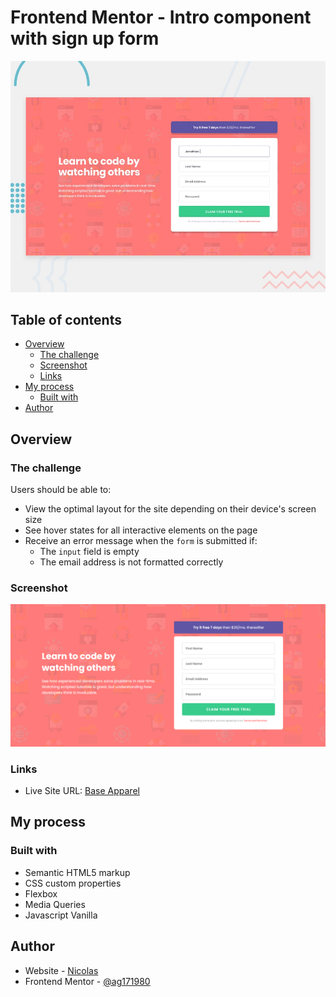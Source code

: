 # Frontend Mentor - Intro component with sign up form

![Design preview for the Intro component with sign up form coding challenge](./design/desktop-preview.jpg)


## Table of contents

- [Overview](#overview)
  - [The challenge](#the-challenge)
  - [Screenshot](#screenshot)
  - [Links](#links)
- [My process](#my-process)
  - [Built with](#built-with)
- [Author](#author)

## Overview

### The challenge

Users should be able to:

- View the optimal layout for the site depending on their device's screen size
- See hover states for all interactive elements on the page
- Receive an error message when the `form` is submitted if:
  - The `input` field is empty
  - The email address is not formatted correctly


### Screenshot

![](./images/screenshot.png)

### Links

- Live Site URL: [Base Apparel](https://signup-form-ag171980.netlify.app/)

## My process

### Built with

- Semantic HTML5 markup
- CSS custom properties
- Flexbox
- Media Queries
- Javascript Vanilla

## Author

- Website - [Nicolas](https://portfolionicolas.netlify.app/)
- Frontend Mentor - [@ag171980](https://www.frontendmentor.io/profile/ag171980)